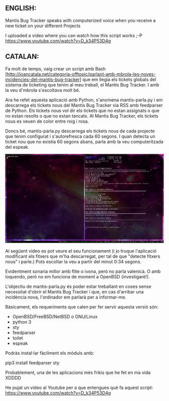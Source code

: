 ENGLISH:
--------
 Mantis Bug Tracker speaks with computerized voice when you receive a new ticket on your different Projects

I uploaded a video where you can watch how this script works ;-P
https://www.youtube.com/watch?v=D_k34P53D4g


CATALAN:
--------
Fa molt de temps, vaig crear un script amb Bash [http://joancatala.net/categoria-offtopic/parlant-amb-mbrola-les-noves-incidencies-del-mantis-bug-tracker] que em llegia els tickets globals del sistema de ticketing que tenim al meu treball, el Mantis Bug Tracker. I amb la veu d'mbrola s'escoltava molt bé.

Ara he refet aquesta aplicació amb Python, s'anomena mantis-parla.py i em descarrega els tickets nous del Mantis Bug Tracker via RSS amb feedparser de Python. Els tickets nous vol dir els tickets que no estan assignats o que no estan resolts o que no estan tancats. Al Mantis Bug Tracker, els tickets nous es veuen de color entre roig i rosa.

 Doncs bé, mantis-parla.py descarrega els tickets nous de cada projecte que tenim configurat i s'autorefresca cada 60 segons.
I quan detecta un ticket nou que no existia 60 segons abans, parla amb la veu computeritzada del espeak.

![Captura de pantalla de mantis-parla.py ](https://github.com/joancatala/mantis-parla/blob/master/mantis-bug-tracker-voice-veu-voz-espeak-text-to-speech-openbsd.png)

Al següent video es pot veure el seu funcionament (i jo truque l'aplicació modificant els fitxers que m'ha descarregat, per tal de que "detecte fitxers nous" i parle.) Pots escoltar la veu a partir del minut 0:34 segons.

Evidentment sonaria millor amb flite o ivona, però no parla valenicà. O amb loquendo, però no em funciona de moment a OpenBSD (investigaré!).

L'objectiu de mantis-parla.py és poder estar treballant en coses sense necessitat d'obrir el Mantis Bug Tracker i que, en cas d'arribar una incidència nova, l'ordinador em parlarà per a informar-me.

Bàsicament, els requeriments que calen per fer servir aquesta versió són:

- OpenBSD/FreeBSD/NetBSD o GNU/Linux
- python 3
- sty
- feedparser
- toilet
- espeak

Podràs instal·lar fàcilment els mòduls amb:

pip3 install feedparser sty

Probablement, una de les aplicacions més frikis que he fet en ma vida XDDDD

He pujat un video al Youtube per a que entengues què fa aquest script:
https://www.youtube.com/watch?v=D_k34P53D4g
